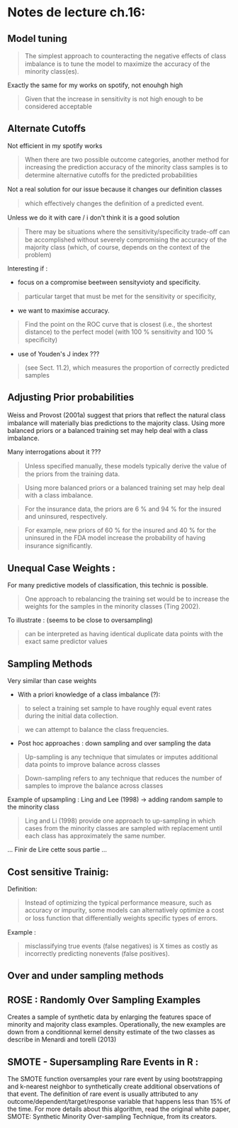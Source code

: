 # Notes de lecture ch.16:

## Model tuning 
> The simplest approach to counteracting the negative eﬀects of class imbalance is to tune the model to maximize the accuracy of the minority class(es).

Exactly the same for my works on spotify, not enouhgh high 
> Given that the increase in sensitivity is not high enough to be considered acceptable

## Alternate Cutoffs

Not efficient in my spotify works

> When there are two possible outcome categories, another method for increasing the prediction accuracy of the minority class samples is to determine alternative cutoﬀs for the predicted probabilities

Not a real solution for our issue because it changes our definition classes 

> which eﬀectively changes the deﬁnition of a predicted event. 

Unless we do it with care / i don't think it is a good solution

> There may be situations where the sensitivity/speciﬁcity trade-oﬀ can be accomplished without severely compromising the accuracy of the majority class (which, of course, depends on the context of the problem)

Interesting if : 

- focus on a compromise beetween sensityvioty and specificity.
> particular target that must be met for the sensitivity or speciﬁcity,
- we want to maximise accuracy.
> Find the point on the ROC curve that is closest (i.e., the shortest distance) to the perfect model (with 100 % sensitivity and 100 % speciﬁcity)
- use of Youden's J index ???
> (see Sect. 11.2), which measures the proportion of correctly predicted samples

## Adjusting Prior probabilities 

Weiss and Provost (2001a) suggest that priors that reﬂect the natural class imbalance will materially bias predictions to the majority class. Using more balanced priors or a balanced training set may help deal with a class imbalance.

Many interrogations about it ???

> Unless speciﬁed manually, these models typically derive the value of the priors from the training data.

> Using more balanced priors or a balanced training set may help deal with a class imbalance.

> For the insurance data, the priors are 6 % and 94 % for the insured and uninsured, respectively.

> For example, new priors of 60 % for the insured and 40 % for the uninsured in the FDA model increase the probability of having insurance signiﬁcantly.

## Unequal Case Weights : 

For many predictive models of classification, this technic is possible. 

> One approach to rebalancing the training set would be to increase the weights for the samples in the minority classes (Ting 2002). 

To illustrate : (seems to be close to oversampling)

>  can be interpreted as having identical duplicate data points with the exact same predictor values

## Sampling Methods

Very similar than case weights

- With a priori knowledge of a class imbalance (?): 

>  to select a training set sample to have roughly equal event rates during the initial data collection.

>  we can attempt to balance the class frequencies.

- Post hoc approaches : down sampling and over sampling the data

> Up-sampling is any technique that simulates or imputes additional data points to improve balance across classes

> Down-sampling refers to any technique that reduces the number of samples to improve the balance across classes

Example of upsampling : Ling and Lee (1998) -> adding random sample to the minority class

> Ling and Li (1998) provide one approach to up-sampling in which cases from the minority classes are sampled with replacement until each class has approximately the same number. 

... Finir de Lire cette sous partie ...

## Cost sensitive Trainig:

Definition:

> Instead of optimizing the typical performance measure, such as accuracy or impurity, some models can alternatively optimize a cost or loss function that diﬀerentially weights speciﬁc types of errors.

Example : 

>  misclassifying true events (false negatives) is X times as costly as incorrectly predicting nonevents (false positives).

## Over and under sampling methods

## ROSE : Randomly Over Sampling Examples 

Creates a sample of synthetic  data by enlarging the features space of minority and majority class examples. Operationally, the new examples are down from a conditionnal kernel density estimate of the two classes as describe in Menardi and torelli (2013)

## SMOTE - Supersampling Rare Events in R : 

The SMOTE function oversamples your rare event by using bootstrapping and k-nearest neighbor to synthetically create additional observations of that event. The definition of rare event is usually attributed to any outcome/dependent/target/response variable that happens less than 15% of the time. For more details about this algorithm, read the original white paper, SMOTE: Synthetic Minority Over-sampling Technique, from its creators.
